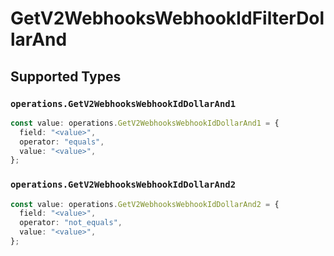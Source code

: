# GetV2WebhooksWebhookIdFilterDollarAnd


## Supported Types

### `operations.GetV2WebhooksWebhookIdDollarAnd1`

```typescript
const value: operations.GetV2WebhooksWebhookIdDollarAnd1 = {
  field: "<value>",
  operator: "equals",
  value: "<value>",
};
```

### `operations.GetV2WebhooksWebhookIdDollarAnd2`

```typescript
const value: operations.GetV2WebhooksWebhookIdDollarAnd2 = {
  field: "<value>",
  operator: "not_equals",
  value: "<value>",
};
```

